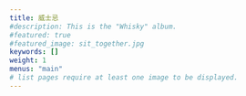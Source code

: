 ```yaml
---
title: 威士忌
#description: This is the "Whisky" album.
#featured: true
#featured_image: sit_together.jpg
keywords: []
weight: 1
menus: "main"
# list pages require at least one image to be displayed.
---
```

